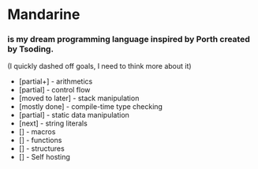 # Mandarine 
### is my dream programming language inspired by Porth created by Tsoding.

(I quickly dashed off goals, I need to think more about it)

- [partial+] - arithmetics
- [partial] - control flow
- [moved to later] - stack manipulation
- [mostly done] - compile-time type checking
- [partial] - static data manipulation
- [next] - string literals
- [] - macros
- [] - functions
- [] - structures
- [] - Self hosting
